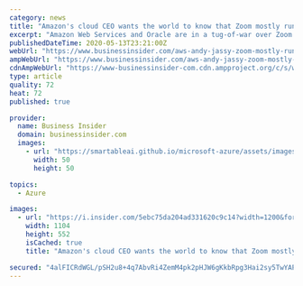 ```yaml
---
category: news
title: "Amazon's cloud CEO wants the world to know that Zoom mostly runs on AWS, not Oracle's cloud"
excerpt: "Amazon Web Services and Oracle are in a tug-of-war over Zoom but AWS CEO Andy Jassy insists that Zoom relies more on AWS."
publishedDateTime: 2020-05-13T23:21:00Z
webUrl: "https://www.businessinsider.com/aws-andy-jassy-zoom-mostly-runs-on-aws-not-oracle-2020-5"
ampWebUrl: "https://www.businessinsider.com/aws-andy-jassy-zoom-mostly-runs-on-aws-not-oracle-2020-5?amp"
cdnAmpWebUrl: "https://www-businessinsider-com.cdn.ampproject.org/c/s/www.businessinsider.com/aws-andy-jassy-zoom-mostly-runs-on-aws-not-oracle-2020-5?amp"
type: article
quality: 72
heat: 72
published: true

provider:
  name: Business Insider
  domain: businessinsider.com
  images:
    - url: "https://smartableai.github.io/microsoft-azure/assets/images/organizations/businessinsider.com-50x50.jpg"
      width: 50
      height: 50

topics:
  - Azure

images:
  - url: "https://i.insider.com/5ebc75da204ad331620c9c14?width=1200&format=jpeg"
    width: 1104
    height: 552
    isCached: true
    title: "Amazon's cloud CEO wants the world to know that Zoom mostly runs on AWS, not Oracle's cloud"

secured: "4alFICRdWGL/pSH2u8+4q7AbvRi4ZemM4pk2pHJW6gKkbRpg3Hai2sy5TwYAP1/LJh/OtivzpUv/q3yWhtOKo/7eQMXmuaA91V2LWpNC/uxa8WuJedveZclxS7WhfzfaWyShaurUCIwj/mlXbvVQ/WsAbcr2fJThvwGUOkK2Kgb4JBp7Emkzs/cI7ZVqAZ/esH+/v3TRkD6R4/8iwJW0WQ33POc1p6FwwQHLcuigywYDJzmeL/hx6SZtYTmzWSHdJvHYN6nA2Bj/m1wZOvZnXkZRVXMQFnlWmqssmdDy0cqFOppDVVn0MjX9Yr9E6jgkfiQJbXJuS1fsCBGHjqHnkRAlZz4RZfY8KgUwrNh//w79kYcYteNmqqnCiqCx/5HtjxFMKbBywaYeGPA8AH1lbT3tLVXHJm3E8XixKdD5PokgOsSIsKpdqh5M47MIEPBUuwCptzaD8HTSU3uK1eGWu0kA8+Nd3V29U0xNzWoiADM=;vQponR46r8jJqUDXJMs6qg=="
---
```


